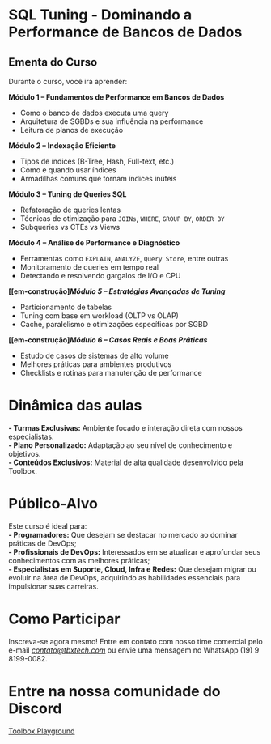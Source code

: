 # SQL Tuning - Dominando a Performance de Bancos de Dados  

## Ementa do Curso  
Durante o curso, você irá aprender:

**Módulo 1 – Fundamentos de Performance em Bancos de Dados**  
- Como o banco de dados executa uma query  
- Arquitetura de SGBDs e sua influência na performance  
- Leitura de planos de execução  

**Módulo 2 – Indexação Eficiente**  
- Tipos de índices (B-Tree, Hash, Full-text, etc.)  
- Como e quando usar índices  
- Armadilhas comuns que tornam índices inúteis  

**Módulo 3 – Tuning de Queries SQL**  
- Refatoração de queries lentas  
- Técnicas de otimização para `JOINs`, `WHERE`, `GROUP BY`, `ORDER BY`  
- Subqueries vs CTEs vs Views  

**Módulo 4 – Análise de Performance e Diagnóstico**  
- Ferramentas como `EXPLAIN`, `ANALYZE`, `Query Store`, entre outras  
- Monitoramento de queries em tempo real  
- Detectando e resolvendo gargalos de I/O e CPU  

**[[em-construção]_Módulo 5 – Estratégias Avançadas de Tuning_**  
- Particionamento de tabelas  
- Tuning com base em workload (OLTP vs OLAP)  
- Cache, paralelismo e otimizações específicas por SGBD  

**[[em-construção]_Módulo 6 – Casos Reais e Boas Práticas_**  
- Estudo de casos de sistemas de alto volume  
- Melhores práticas para ambientes produtivos  
- Checklists e rotinas para manutenção de performance


# Dinâmica das aulas

**- Turmas Exclusivas:** Ambiente focado e interação direta com nossos especialistas.  
**- Plano Personalizado:** Adaptação ao seu nível de conhecimento e objetivos.  
**- Conteúdos Exclusivos:** Material de alta qualidade desenvolvido pela Toolbox.  

# Público-Alvo

Este curso é ideal para:  
**- Programadores:** Que desejam se destacar no mercado ao dominar práticas de DevOps;  
**- Profissionais de DevOps:** Interessados em se atualizar e aprofundar seus conhecimentos com as melhores práticas;  
**- Especialistas em Suporte, Cloud, Infra e Redes:** Que desejam migrar ou evoluir na área de DevOps, adquirindo as habilidades essenciais para impulsionar suas carreiras.

# Como Participar

Inscreva-se agora mesmo! Entre em contato com nosso time comercial pelo e-mail *<contato@tbxtech.com>* ou envie uma mensagem no WhatsApp (19) 9 8199-0082.

# Entre na nossa comunidade do Discord

[Toolbox Playground](https://discord.gg/XP8kQvpW)
